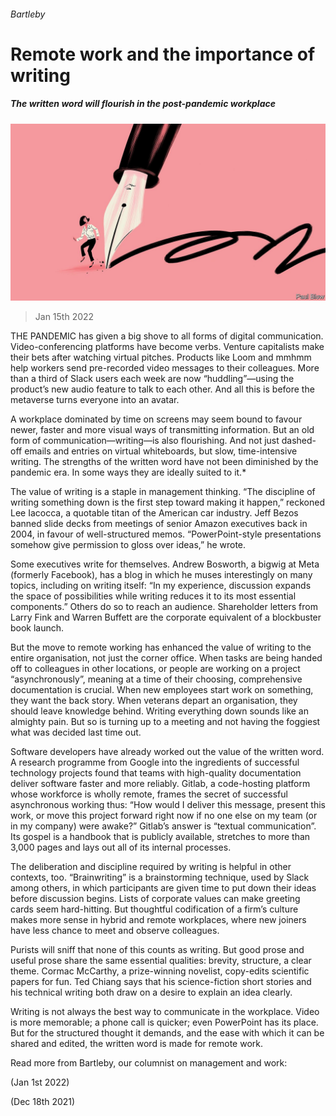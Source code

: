 ###### Bartleby

# Remote work and the importance of writing 

##### The written word will flourish in the post-pandemic workplace 

![image](images/20220115_WBD003_0.jpg) 

> Jan 15th 2022 

THE PANDEMIC has given a big shove to all forms of digital communication. Video-conferencing platforms have become verbs. Venture capitalists make their bets after watching virtual pitches. Products like Loom and mmhmm help workers send pre-recorded video messages to their colleagues. More than a third of Slack users each week are now “huddling”—using the product’s new audio feature to talk to each other. And all this is before the metaverse turns everyone into an avatar.

A workplace dominated by time on screens may seem bound to favour newer, faster and more visual ways of transmitting information. But an old form of communication—writing—is also flourishing. And not just dashed-off emails and entries on virtual whiteboards, but slow, time-intensive writing. The strengths of the written word have not been diminished by the pandemic era. In some ways they are ideally suited to it.*


The value of writing is a staple in management thinking. “The discipline of writing something down is the first step toward making it happen,” reckoned Lee Iacocca, a quotable titan of the American car industry. Jeff Bezos banned slide decks from meetings of senior Amazon executives back in 2004, in favour of well-structured memos. “PowerPoint-style presentations somehow give permission to gloss over ideas,” he wrote.

Some executives write for themselves. Andrew Bosworth, a bigwig at Meta (formerly Facebook), has a blog in which he muses interestingly on many topics, including on writing itself: “In my experience, discussion expands the space of possibilities while writing reduces it to its most essential components.” Others do so to reach an audience. Shareholder letters from Larry Fink and Warren Buffett are the corporate equivalent of a blockbuster book launch.

But the move to remote working has enhanced the value of writing to the entire organisation, not just the corner office. When tasks are being handed off to colleagues in other locations, or people are working on a project “asynchronously”, meaning at a time of their choosing, comprehensive documentation is crucial. When new employees start work on something, they want the back story. When veterans depart an organisation, they should leave knowledge behind. Writing everything down sounds like an almighty pain. But so is turning up to a meeting and not having the foggiest what was decided last time out.

Software developers have already worked out the value of the written word. A research programme from Google into the ingredients of successful technology projects found that teams with high-quality documentation deliver software faster and more reliably. Gitlab, a code-hosting platform whose workforce is wholly remote, frames the secret of successful asynchronous working thus: “How would I deliver this message, present this work, or move this project forward right now if no one else on my team (or in my company) were awake?” Gitlab’s answer is “textual communication”. Its gospel is a handbook that is publicly available, stretches to more than 3,000 pages and lays out all of its internal processes.

The deliberation and discipline required by writing is helpful in other contexts, too. “Brainwriting” is a brainstorming technique, used by Slack among others, in which participants are given time to put down their ideas before discussion begins. Lists of corporate values can make greeting cards seem hard-hitting. But thoughtful codification of a firm’s culture makes more sense in hybrid and remote workplaces, where new joiners have less chance to meet and observe colleagues.

Purists will sniff that none of this counts as writing. But good prose and useful prose share the same essential qualities: brevity, structure, a clear theme. Cormac McCarthy, a prize-winning novelist, copy-edits scientific papers for fun. Ted Chiang says that his science-fiction short stories and his technical writing both draw on a desire to explain an idea clearly.

Writing is not always the best way to communicate in the workplace. Video is more memorable; a phone call is quicker; even PowerPoint has its place. But for the structured thought it demands, and the ease with which it can be shared and edited, the written word is made for remote work.



Read more from Bartleby, our columnist on management and work:

 

 (Jan 1st 2022)

 (Dec 18th 2021)


